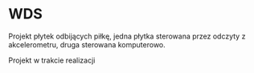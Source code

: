 # WDS
Projekt płytek odbijących piłkę, jedna płytka sterowana przez odczyty  z akcelerometru, druga sterowana komputerowo.

Projekt w trakcie realizacji

